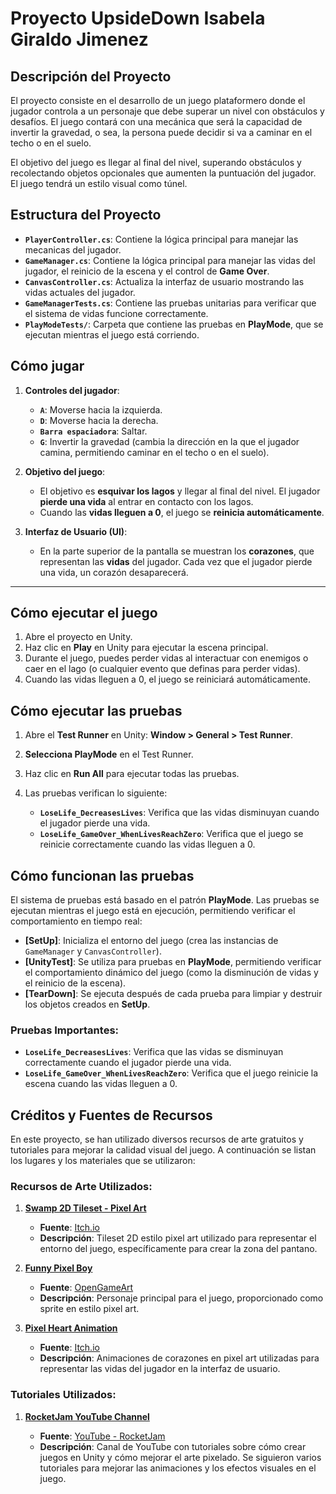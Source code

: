 
# **Proyecto UpsideDown Isabela Giraldo Jimenez**

## **Descripción del Proyecto**

El proyecto consiste en el desarrollo de un juego plataformero donde el jugador controla a un personaje que debe superar un nivel con obstáculos y desafíos. El juego contará con una mecánica que será la capacidad de invertir la gravedad, o sea, la persona puede decidir si va a caminar en el techo o en el suelo.

El objetivo del juego es llegar al final del nivel, superando obstáculos y recolectando objetos opcionales que aumenten la puntuación del jugador. El juego tendrá un estilo visual como túnel.


## **Estructura del Proyecto**
* **`PlayerController.cs`**: Contiene la lógica principal para manejar las mecanicas del jugador.
* **`GameManager.cs`**: Contiene la lógica principal para manejar las vidas del jugador, el reinicio de la escena y el control de **Game Over**.
* **`CanvasController.cs`**: Actualiza la interfaz de usuario mostrando las vidas actuales del jugador.
* **`GameManagerTests.cs`**: Contiene las pruebas unitarias para verificar que el sistema de vidas funcione correctamente.
* **`PlayModeTests/`**: Carpeta que contiene las pruebas en **PlayMode**, que se ejecutan mientras el juego está corriendo.

## **Cómo jugar**

1. **Controles del jugador**:

   * **`A`**: Moverse hacia la izquierda.
   * **`D`**: Moverse hacia la derecha.
   * **`Barra espaciadora`**: Saltar.
   * **`G`**: Invertir la gravedad (cambia la dirección en la que el jugador camina, permitiendo caminar en el techo o en el suelo).

2. **Objetivo del juego**:

   * El objetivo es **esquivar los lagos** y llegar al final del nivel. El jugador **pierde una vida** al entrar en contacto con los lagos.
   * Cuando las **vidas lleguen a 0**, el juego se **reinicia automáticamente**.

3. **Interfaz de Usuario (UI)**:

   * En la parte superior de la pantalla se muestran los **corazones**, que representan las **vidas** del jugador. Cada vez que el jugador pierde una vida, un corazón desaparecerá.

---

## **Cómo ejecutar el juego**

1. Abre el proyecto en Unity.
2. Haz clic en **Play** en Unity para ejecutar la escena principal.
3. Durante el juego, puedes perder vidas al interactuar con enemigos o caer en el lago (o cualquier evento que definas para perder vidas).
4. Cuando las vidas lleguen a 0, el juego se reiniciará automáticamente.

## **Cómo ejecutar las pruebas**

1. Abre el **Test Runner** en Unity: **Window > General > Test Runner**.
2. **Selecciona PlayMode** en el Test Runner.
3. Haz clic en **Run All** para ejecutar todas las pruebas.
4. Las pruebas verifican lo siguiente:

   * **`LoseLife_DecreasesLives`**: Verifica que las vidas disminuyan cuando el jugador pierde una vida.
   * **`LoseLife_GameOver_WhenLivesReachZero`**: Verifica que el juego se reinicie correctamente cuando las vidas lleguen a 0.


## **Cómo funcionan las pruebas**

El sistema de pruebas está basado en el patrón **PlayMode**. Las pruebas se ejecutan mientras el juego está en ejecución, permitiendo verificar el comportamiento en tiempo real:

* **\[SetUp]**: Inicializa el entorno del juego (crea las instancias de `GameManager` y `CanvasController`).
* **\[UnityTest]**: Se utiliza para pruebas en **PlayMode**, permitiendo verificar el comportamiento dinámico del juego (como la disminución de vidas y el reinicio de la escena).
* **\[TearDown]**: Se ejecuta después de cada prueba para limpiar y destruir los objetos creados en **SetUp**.

### **Pruebas Importantes**:

* **`LoseLife_DecreasesLives`**: Verifica que las vidas se disminuyan correctamente cuando el jugador pierde una vida.
* **`LoseLife_GameOver_WhenLivesReachZero`**: Verifica que el juego reinicie la escena cuando las vidas lleguen a 0.


## **Créditos y Fuentes de Recursos**

En este proyecto, se han utilizado diversos recursos de arte gratuitos y tutoriales para mejorar la calidad visual del juego. A continuación se listan los lugares y los materiales que se utilizaron:

### **Recursos de Arte Utilizados**:

1. **[Swamp 2D Tileset - Pixel Art](https://free-game-assets.itch.io/free-swamp-2d-tileset-pixel-art/download/eyJpZCI6NTkzMTExLCJleHBpcmVzIjoxNzQ3NTk2Njc1fQ%3D%3D.kgRND%2B2aYdHDk685UfbBhoT20%2Bc%3D)**

   * **Fuente**: [Itch.io](https://free-game-assets.itch.io)
   * **Descripción**: Tileset 2D estilo pixel art utilizado para representar el entorno del juego, específicamente para crear la zona del pantano.

2. **[Funny Pixel Boy](https://opengameart.org/content/funny-pixel-boy)**

   * **Fuente**: [OpenGameArt](https://opengameart.org)
   * **Descripción**: Personaje principal para el juego, proporcionado como sprite en estilo pixel art.

3. **[Pixel Heart Animation](https://nicolemariet.itch.io/pixel-heart-animation-32x32-16x16-freebie?download)**

   * **Fuente**: [Itch.io](https://nicolemariet.itch.io)
   * **Descripción**: Animaciones de corazones en pixel art utilizadas para representar las vidas del jugador en la interfaz de usuario.

### **Tutoriales Utilizados**:

1. **[RocketJam YouTube Channel](https://www.youtube.com/@RocketJam)**

   * **Fuente**: [YouTube - RocketJam](https://www.youtube.com/@RocketJam)
   * **Descripción**: Canal de YouTube con tutoriales sobre cómo crear juegos en Unity y cómo mejorar el arte pixelado. Se siguieron varios tutoriales para mejorar las animaciones y los efectos visuales en el juego.
